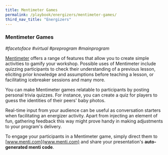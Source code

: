 ```yaml
---
title: Mentimeter Games
permalink: /playbook/energizers/mentimeter-games/
third_nav_title: "Energizers"
---
```

### Mentimeter Games 
*#facetoface #virtual #preprogram #mainprogram*

[Mentimeter](https://www.mentimeter.com/) offers a range of features that allow you to create simple activities to gamify your workshop. Possible uses of Mentimeter include quizzing participants to check their understanding of a previous lesson, eliciting prior knowledge and assumptions before teaching a lesson, or facilitating icebreaker sessions and many more.

You can make Mentimeter games relatable to participants by posting personal trivia quizzes. For instance, you can create a quiz for players to guess the identities of their peers' baby photos. 

Real-time input from your audience can be useful as conversation starters when facilitating an energizer activity. Apart from injecting an element of fun, gathering feedback this way might prove handy in making adjustments to your program's delivery.

To engage your participants in a Mentimeter game, simply direct them to [www.menti.com](www.menti.com) and share your presentation's **auto-generated menti code**. 
